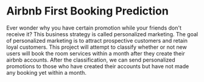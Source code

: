 # Airbnb First Booking Prediction

Ever wonder why you have certain promotion while your friends don't receive it? This business strategy is called personalized marketing. The goal of personalized marketing is to attract prospective customers and retain loyal customers. 
This project will attempt to classify whether or not new users will book the room services within a month after they create their airbnb accounts. After the classification, we can send personalized promotions to those who have created their accounts but have not made any booking yet within a month. 



